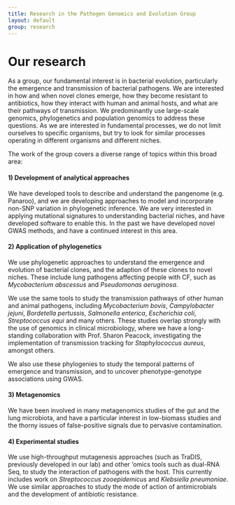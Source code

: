 ```yaml
---
title: Research in the Pathogen Genomics and Evolution Group
layout: default
group: research
---
```


<div class="row">

# Our research
As a group, our fundamental interest is in bacterial evolution, particularly the emergence and transmission of bacterial pathogens. We are interested in how and when novel clones emerge, how they become resistant to antibiotics, how they interact with human and animal hosts, and what are their pathways of transmission. We predominantly use large-scale genomics, phylogenetics and population genomics to address these questions. As we are interested in fundamental processes, we do not limit ourselves to specific organisms, but try to look for similar processes operating in different organisms and different niches.

The work of the group covers a diverse range of topics within this broad area:

</div>

<div class="row">

<h4>1) Development of analytical approaches </h4>

We have developed tools to describe and understand the pangenome (e.g. Panaroo), and we are developing approaches to model and incorporate non-SNP variation in phylogenetic inference. We are very interested in applying mutational signatures to understanding bacterial niches, and have developed software to enable this. In the past we have developed novel GWAS methods, and have a continued interest in this area.

<h4>2) Application of phylogenetics </h4>

We use phylogenetic approaches to understand the emergence and evolution of bacterial clones, and the adaption of these clones to novel niches. These include lung pathogens affecting people with CF, such as *Mycobacterium abscessus* and *Pseudomonas aeruginosa*.

We use the same tools to study the transmission pathways of other human and animal pathogens, including *Mycobacterium bovis*, *Campylobacter jejuni*, *Bordetella pertussis*, *Salmonella enterica*, *Escherichia coli*, *Streptococcus equi* and many others. These studies overlap strongly with the use of genomics in clinical microbiology, where we have a long-standing collaboration with Prof. Sharon Peacock, investigating the implementation of transmission tracking for *Staphylococcus aureus*, amongst others.

We also use these phylogenies to study the temporal patterns of emergence and transmission, and to uncover phenotype-genotype associations using GWAS.

<h4> 3) Metagenomics </h4>

We have been involved in many metagenomics studies of the gut and the lung microbiota, and have a particular interest in low-biomass studies and the thorny issues of false-positive signals due to pervasive contamination.

<h4> 4) Experimental studies </h4>

We use high-throughput mutagenesis approaches (such as TraDIS, previously developed in our lab) and other ‘omics tools such as dual-RNA Seq, to study the interaction of pathogens with the host. This currently includes work on *Streptococcus zooepidemicus* and *Klebsiella pneumoniae*. We use similar approaches to study the mode of action of antimicrobials and the development of antibiotic resistance.

</div>
